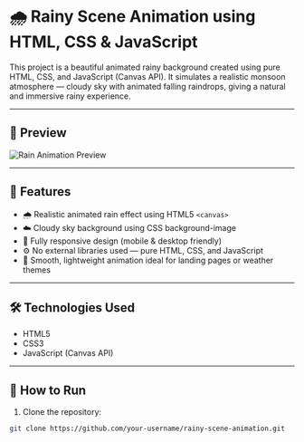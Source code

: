 # 🌧️ Rainy Scene Animation using HTML, CSS & JavaScript

This project is a beautiful animated rainy background created using pure HTML, CSS, and JavaScript (Canvas API). It simulates a realistic monsoon atmosphere — cloudy sky with animated falling raindrops, giving a natural and immersive rainy experience.

---

## 📸 Preview

![Rain Animation Preview](preview-image.png) <!-- Optional: Upload screenshot -->

---

## 🌟 Features

- 🌧️ Realistic animated rain effect using HTML5 `<canvas>`
- ☁️ Cloudy sky background using CSS background-image
- 📱 Fully responsive design (mobile & desktop friendly)
- ⚙️ No external libraries used — pure HTML, CSS, and JavaScript
- 🎨 Smooth, lightweight animation ideal for landing pages or weather themes

---

## 🛠️ Technologies Used

- HTML5
- CSS3
- JavaScript (Canvas API)

---

## 🚀 How to Run

1. Clone the repository:

```bash
git clone https://github.com/your-username/rainy-scene-animation.git
